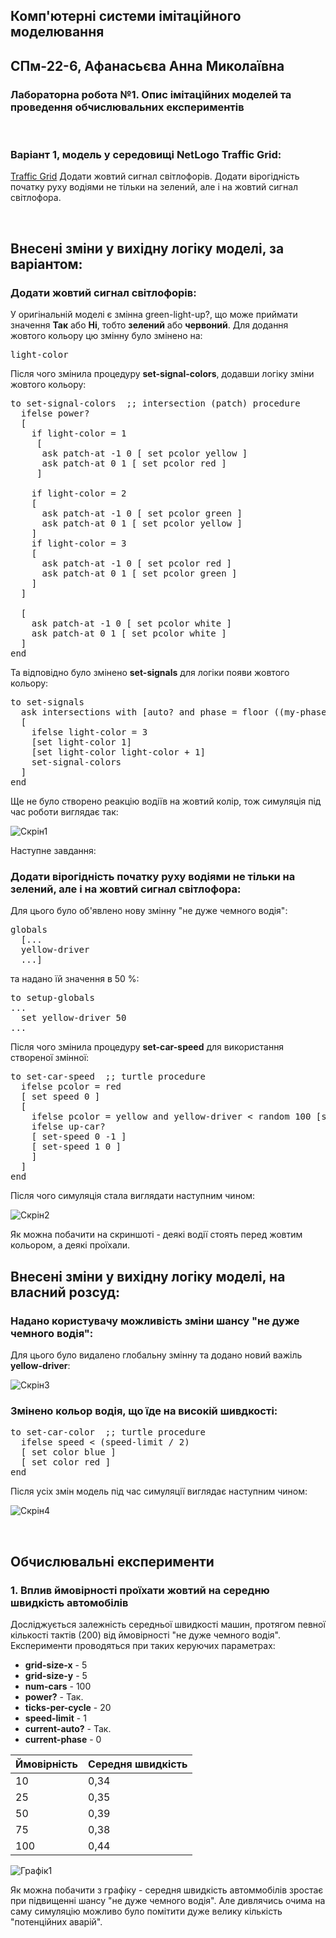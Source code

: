 ## Комп'ютерні системи імітаційного моделювання
## СПм-22-6, **Афанасьєва Анна Миколаївна**
### Лабораторна робота №**1**. Опис імітаційних моделей та проведення обчислювальних експериментів

<br>

### Варіант 1, модель у середовищі NetLogo Traffic Grid:
[Traffic Grid](http://www.netlogoweb.org/launch#http://www.netlogoweb.org/assets/modelslib/Sample%20Models/Social%20Science/Traffic%20Grid.nlogo)
Додати жовтий сигнал світлофорів. Додати вірогідність початку руху водіями не тільки на зелений, але і на жовтий сигнал світлофора.

<br>

## Внесені зміни у вихідну логіку моделі, за варіантом:
### Додати жовтий сигнал світлофорів:
У оригінальній моделі є змінна green-light-up?, що може приймати значення **Так** або **Ні**, тобто **зелений** або **червоний**. Для додання жовтого кольору цю змінну було змінено на:
<pre>
light-color
</pre>
Після чого змінила процедуру **set-signal-colors**, додавши логіку зміни жовтого кольору:
<pre>
to set-signal-colors  ;; intersection (patch) procedure
  ifelse power?
  [ 
    if light-color = 1
     [
      ask patch-at -1 0 [ set pcolor yellow ]
      ask patch-at 0 1 [ set pcolor red ]
     ]
    
    if light-color = 2
    [
      ask patch-at -1 0 [ set pcolor green ]
      ask patch-at 0 1 [ set pcolor yellow ]
    ]
    if light-color = 3
    [
      ask patch-at -1 0 [ set pcolor red ]
      ask patch-at 0 1 [ set pcolor green ]
    ]
  ]
  
  [
    ask patch-at -1 0 [ set pcolor white ]
    ask patch-at 0 1 [ set pcolor white ]
  ]
end
</pre>

Та відповідно було змінено **set-signals** для логіки появи жовтого кольору:
<pre>
to set-signals
  ask intersections with [auto? and phase = floor ((my-phase * ticks-per-cycle) / 100)]
  [
    ifelse light-color = 3
    [set light-color 1]
    [set light-color light-color + 1]
    set-signal-colors
  ]
end
</pre>

Ще не було створено реакцію водіїв на жовтий колір, тож симуляція під час роботи виглядає так:

![Скрін1](1.png)

Наступне завдання:
### Додати вірогідність початку руху водіями не тільки на зелений, але і на жовтий сигнал світлофора:
Для цього було об'явлено нову змінну "не дуже чемного водія":
<pre>
globals
  [...
  yellow-driver
  ...]
</pre>
та надано їй значення в 50 %:

<pre>
to setup-globals
...
  set yellow-driver 50
...
</pre>

Після чого змінила процедуру **set-car-speed** для використання створеної змінної:
<pre>
to set-car-speed  ;; turtle procedure
  ifelse pcolor = red 
  [ set speed 0 ]
  [
    ifelse pcolor = yellow and yellow-driver < random 100 [set speed 0] [
    ifelse up-car?
    [ set-speed 0 -1 ]
    [ set-speed 1 0 ]
    ]
  ]
end
</pre>
Після чого симуляція стала виглядати наступним чином:

![Скрін2](2.png)

Як можна побачити на скриншоті - деякі водії стоять перед жовтим кольором, а деякі проїхали.

## Внесені зміни у вихідну логіку моделі, на власний розсуд:
### Надано користувачу можливість зміни шансу "не дуже чемного водія":
Для цього було видалено глобальну змінну та додано новий важіль **yellow-driver**:

![Скрін3](3.png)

### Змінено кольор водія, що їде на високій шивдкості:
<pre>
to set-car-color  ;; turtle procedure
  ifelse speed < (speed-limit / 2)
  [ set color blue ]
  [ set color red ]
end
</pre>

Після усіх змін модель під час симуляції виглядає наступним чином:

![Скрін4](4.png)

<br>

## Обчислювальні експерименти
### 1. Вплив ймовірності проїхати жовтий на середню швидкість автомобілів
Досліджується залежність середньої швидкості машин, протягом певної кількості тактів (200) від ймовірності "не дуже чемного водія".
Експерименти проводяться при таких керуючих параметрах:
- **grid-size-x** - 5
- **grid-size-y** - 5
- **num-cars** - 100
- **power?** - Так.
- **ticks-per-cycle** - 20
- **speed-limit** - 1
- **current-auto?** - Так.
- **current-phase** - 0

<table>
<thead>
<tr><th>Ймовірність</th><th>Середня швидкість</th></tr>
</thead>
<tbody>
<tr><td>10</td><td>0,34</td></tr>
<tr><td>25</td><td>0,35</td></tr>
<tr><td>50</td><td>0,39</td></tr>
<tr><td>75</td><td>0,38</td></tr>
<tr><td>100</td><td>0,44</td></tr>
</tbody>
</table>

![Графік1](5.png)

Як можна побачити з графіку - середня швидкість автоммобілів зростає при підвищенні шансу "не дуже чемного водія". Але дивлячись очима на саму симуляцію можливо було помітити дуже велику кількість "потенційних аварій".
